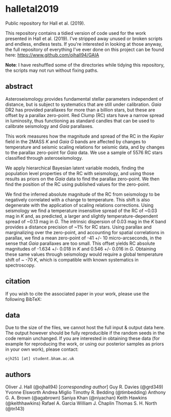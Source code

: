 # halletal2019
Public repository for Hall et al. (2019).

This repository contains a tidied version of code used for the work presented in Hall et al. (2019). I've stripped away unused or broken scripts and endless, endless tests. If you're interested in looking at those anyway, the full repository of everything I've ever done on this project can be found here: https://www.github.com/ojhall94/GAIA

**Note**: I have reshuffled some of the directories while tidying this repository, the scripts may not run without fixing paths.

## abstract
Asteroseismology provides fundamental stellar parameters independent of distance, but is subject to systematics that are still under calibration. *Gaia* DR2 has provided parallaxes for more than a billion stars, but these are offset by a parallax zero-point. Red Clump (RC) stars have a narrow spread in luminosity, thus functioning as standard candles that can be used to calibrate seismology and *Gaia* parallaxes.

This work measures how the magnitude and spread of the RC in the *Kepler* field in the 2MASS *K* and *Gaia* *G* bands are affected by changes to temperature and seismic scaling relations for seismic data, and by changes to the parallax zero-point for *Gaia* data. We use a sample of 5576 RC stars classified through asteroseismology.

We apply hierarchical Bayesian latent variable models, finding the population level properties of the RC with seismology, and using those results as priors on the *Gaia* data to find the parallax zero-point. We then find the position of the RC using published values for the zero-point.

We find the inferred absolute magnitude of the RC from seismology to be negatively correlated with a change to temperature. This shift is also degenerate with the application of scaling relations corrections. Using seismology we find a temperature insensitive spread of the RC of ~0.03 mag in *K* and, as predicted, a larger and slightly temperature-dependent spread of ~0.13 mag in *G*. The intrinsic dispersion of 0.03 mag in the *K* band provides a distance precision of ~1% for RC stars. Using parallax and marginalizing over the zero-point, and accounting for spatial correlations in parallax, we find a mean zero-point of -41 +/- 10 micro-arcseconds, in the sense that *Gaia* parallaxes are too small. This offset yields RC absolute magnitudes of -1.634 +/- 0.018 in *K* and 0.546 +/- 0.016 in *G*. Obtaining these same values through seismology would require a global temperature shift of ~ -70 *K*, which is compatible with known systematics in spectroscopy.

## citation

If you wish to cite the associated paper in your work, please use the following BibTeX:


## data

Due to the size of the files, we cannot host the full input & output data here. The output however should be fully reproducible if the random seeds in the code remain unchanged. If you are interested in obtaining these data (for example for reproducing the work, or using our posterior samples as priors in your own work), please contact:

`ojh251 [at] student.bham.ac.uk`

## authors

Oliver J. Hall (@ojhall94) [*corresponding author*]
Guy R. Davies (@grd349)
Yvonne Elsworth
Andrea Miglio
Timothy R. Bedding (@timbedding)
Anthony G. A. Brown (@agabrown)
Saniya Khan (@niyachan)
Keith Hawkins (@keithhawkins)
Rafael A. Garcia
William J. Chaplin
Thomas S. H. North (@tn143)
